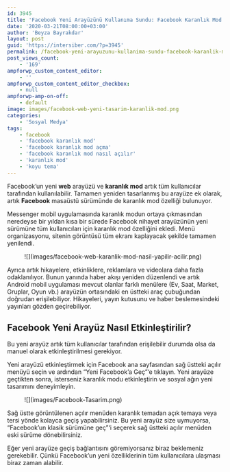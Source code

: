 ```yaml
---
id: 3945
title: 'Facebook Yeni Arayüzünü Kullanıma Sundu: Facebook Karanlık Mod Nasıl Açılır?'
date: '2020-03-21T08:00:00+03:00'
author: 'Beyza Bayrakdar'
layout: post
guid: 'https://intersiber.com/?p=3945'
permalink: /facebook-yeni-arayuzunu-kullanima-sundu-facebook-karanlik-mod-nasil-acilir/
post_views_count:
    - '169'
ampforwp_custom_content_editor:
    - ''
ampforwp_custom_content_editor_checkbox:
    - null
ampforwp-amp-on-off:
    - default
image: images/facebook-web-yeni-tasarim-karanlik-mod.png
categories:
    - 'Sosyal Medya'
tags:
    - facebook
    - 'facebook karanlık mod'
    - 'facebook karanlık mod açma'
    - 'facebook karanlık mod nasıl açılır'
    - 'karanlık mod'
    - 'koyu tema'
---
```


Facebook’un yeni **web** arayüzü ve **karanlık mod** artık tüm kullanıcılar tarafından kullanılabilir. Tamamen yeniden tasarlanmış bu arayüze ek olarak, artık **Facebook** masaüstü sürümünde de karanlık mod özelliği bulunuyor.

Messenger mobil uygulamasında karanlık modun ortaya çıkmasından neredeyse bir yıldan kısa bir sürede Facebook nihayet arayüzünün yeni sürümüne tüm kullanıcıları için karanlık mod özelliğini ekledi. Menü organizasyonu, sitenin görüntüsü tüm ekranı kaplayacak şekilde tamamen yenilendi.

<figure class="wp-block-image size-full">![](images/facebook-web-karanlik-mod-nasil-yapilir-acilir.png)</figure>Ayrıca artık hikayelere, etkinliklere, reklamlara ve videolara daha fazla odaklanılıyor. Bunun yanında haber akışı yeniden düzenlendi ve artık Android mobil uygulaması mevcut olanlar farklı menülere (Ev, Saat, Market, Gruplar, Oyun vb.) arayüzün ortasındaki en üstteki araç çubuğundan doğrudan erişilebiliyor. Hikayeleri, yayın kutusunu ve haber beslemesindeki yayınları gözden geçirebiliyor.

## Facebook Yeni Arayüz Nasıl Etkinleştirilir?

Bu yeni arayüz artık tüm kullanıcılar tarafından erişilebilir durumda olsa da manuel olarak etkinleştirilmesi gerekiyor.

Yeni arayüzü etkinleştirmek için Facebook ana sayfasından sağ üstteki açılır menüyü seçin ve ardından “Yeni Facebook’a Geç”‘e tıklayın. Yeni arayüze geçtikten sonra, isterseniz karanlık modu etkinleştirin ve sosyal ağın yeni tasarımını deneyimleyin.

<figure class="wp-block-image size-full">![](images/Facebook-Tasarim.png)</figure>Sağ üstte görüntülenen açılır menüden karanlık temadan açık temaya veya tersi yönde kolayca geçiş yapabilirsiniz. Bu yeni arayüz size uymuyorsa, “Facebook’un klasik sürümüne geç”‘i seçerek sağ üstteki açılır menüden eski sürüme dönebilirsiniz.

Eğer yeni arayüze geçiş bağlantısını göremiyorsanız biraz beklemeniz gerekebilir. Çünkü Facebook’un yeni özelliklerinin tüm kullanıcılara ulaşması biraz zaman alabilir.